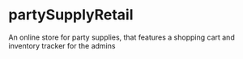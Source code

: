 # partySupplyRetail
An online store for party supplies, that features a shopping cart and inventory tracker for the admins
